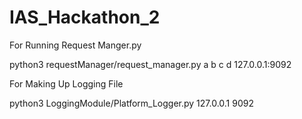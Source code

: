 # IAS_Hackathon_2

For Running Request Manger.py 

python3 requestManager/request_manager.py a b c d 127.0.0.1:9092


For Making Up Logging File 

python3 LoggingModule/Platform_Logger.py 127.0.0.1 9092




